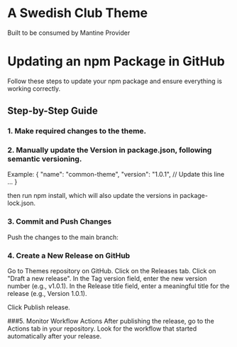 # A Swedish Club Theme
Built to be consumed by Mantine Provider

# Updating an npm Package in GitHub
Follow these steps to update your npm package and ensure everything is working correctly.

## Step-by-Step Guide
### 1. Make required changes to the theme.
### 2. Manually update the Version in package.json, following semantic versioning.

Example:
{
  "name": "common-theme",
  "version": "1.0.1", // Update this line
  ...
}

then run npm install, which will also update the versions in package-lock.json.

### 3. Commit and Push Changes
Push the changes to the main branch:

### 4. Create a New Release on GitHub
Go to Themes repository on GitHub.
Click on the Releases tab.
Click on "Draft a new release".
In the Tag version field, enter the new version number (e.g., v1.0.1).
In the Release title field, enter a meaningful title for the release (e.g., Version 1.0.1).

Click Publish release.

###5. Monitor Workflow Actions
After publishing the release, go to the Actions tab in your repository.
Look for the workflow that started automatically after your release.
